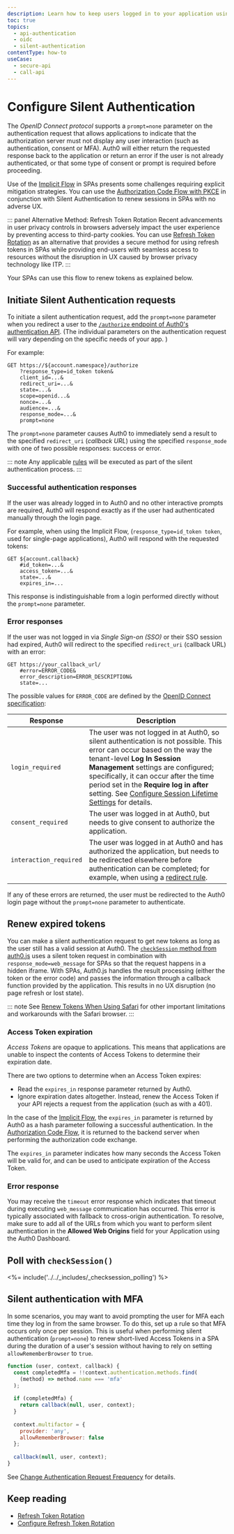 ```yaml
---
description: Learn how to keep users logged in to your application using silent authentication.
toc: true
topics:
  - api-authentication
  - oidc
  - silent-authentication
contentType: how-to
useCase:
  - secure-api
  - call-api
---
```


# Configure Silent Authentication

The <dfn data-key="openid">OpenID Connect protocol</dfn> supports a `prompt=none` parameter on the authentication request that allows applications to indicate that the authorization server must not display any user interaction (such as authentication, consent or MFA). Auth0 will either return the requested response back to the application or return an error if the user is not already authenticated, or that some type of consent or prompt is required before proceeding.

Use of the [Implicit Flow](/flows/concepts/implicit) in SPAs presents some challenges requiring explicit mitigation strategies. You can use the [Authorization Code Flow with PKCE](/flows/concepts/auth-code-pkce) in conjunction with Silent Authentication to renew sessions in SPAs with no adverse UX.

::: panel Alternative Method: Refresh Token Rotation
Recent advancements in user privacy controls in browsers adversely impact the user experience by preventing access to third-party cookies. You can use [Refresh Token Rotation](/tokens/concepts/refresh-token-rotation) as an alternative that provides a secure method for using refresh tokens in SPAs while providing end-users with seamless access to resources without the disruption in UX caused by browser privacy technology like ITP.
:::

Your SPAs can use this flow to renew tokens as explained below.

## Initiate Silent Authentication requests

To initiate a silent authentication request, add the `prompt=none` parameter when you redirect a user to the [`/authorize` endpoint of Auth0's authentication API](/api/authentication#authorize-application). (The individual parameters on the authentication request will vary depending on the specific needs of your app.
)

For example:

```text
GET https://${account.namespace}/authorize
    ?response_type=id_token token&
    client_id=...&
    redirect_uri=...&
    state=...&
    scope=openid...&
    nonce=...&
    audience=...&
    response_mode=...&
    prompt=none
```

The `prompt=none` parameter causes Auth0 to immediately send a result to the specified `redirect_uri` (<dfn data-key="callback">callback URL</dfn>) using the specified `response_mode` with one of two possible responses: success or error. 

::: note
Any applicable [rules](/rules) will be executed as part of the silent authentication process.
:::

### Successful authentication responses

If the user was already logged in to Auth0 and no other interactive prompts are required, Auth0 will respond exactly as if the user had authenticated manually through the login page.

For example, when using the Implicit Flow, (`response_type=id_token token`, used for single-page applications), Auth0 will respond with the requested tokens:

```text
GET ${account.callback}
    #id_token=...&
    access_token=...&
    state=...&
    expires_in=...
```

This response is indistinguishable from a login performed directly without the `prompt=none` parameter.

### Error responses

If the user was not logged in via <dfn data-key="single-sign-on">Single Sign-on (SSO)</dfn> or their SSO session had expired, Auth0 will redirect to the specified `redirect_uri` (callback URL) with an error:

```
GET https://your_callback_url/
    #error=ERROR_CODE&
    error_description=ERROR_DESCRIPTION&
    state=...
```

The possible values for `ERROR_CODE` are defined by the [OpenID Connect specification](https://openid.net/specs/openid-connect-core-1_0.html#AuthError):

| Response | Description |
| -- | -- |
| `login_required` | The user was not logged in at Auth0, so silent authentication is not possible. This error can occur based on the way the tenant-level **Log In Session Management** settings are configured; specifically, it can occur after the time period set in the **Require log in after** setting. See [Configure Session Lifetime Settings](/dashboard/guides/tenants/configure-session-lifetime-settings) for details. |
| `consent_required` | The user was logged in at Auth0, but needs to give consent to authorize the application. |
| `interaction_required` | The user was logged in at Auth0 and has authorized the application, but needs to be redirected elsewhere before authentication can be completed; for example, when using a [redirect rule](/rules/redirect). |

If any of these errors are returned, the user must be redirected to the Auth0 login page without the `prompt=none` parameter to authenticate.

## Renew expired tokens

You can make a silent authentication request to get new tokens as long as the user still has a valid session at Auth0. The [`checkSession` method from auth0.js](/libraries/auth0js#using-checksession-to-acquire-new-tokens) uses a silent token request in combination with `response_mode=web_message` for SPAs so that the request happens in a hidden iframe. With SPAs, Auth0.js handles the result processing (either the token or the error code) and passes the information through a callback function provided by the application. This results in no UX disruption (no page refresh or lost state).

::: note
See [Renew Tokens When Using Safari](/api-auth/token-renewal-in-safari) for other important limitations and workarounds with the Safari browser. 
:::

### Access Token expiration

<dfn data-key="access-token">Access Tokens</dfn> are opaque to applications. This means that applications are unable to inspect the contents of Access Tokens to determine their expiration date.

There are two options to determine when an Access Token expires:

* Read the `expires_in` response parameter returned by Auth0.
* Ignore expiration dates altogether. Instead, renew the Access Token if your API rejects a request from the application (such as with a 401).

In the case of the [Implicit Flow](/flows/concepts/implicit), the `expires_in` parameter is returned by Auth0 as a hash parameter following a successful authentication. In the [Authorization Code Flow](/flows/concepts/auth-code), it is returned to the backend server when performing the authorization code exchange.

The `expires_in` parameter indicates how many seconds the Access Token will be valid for, and can be used to anticipate expiration of the Access Token.

### Error response

You may receive the `timeout` error response which indicates that timeout during executing `web_message` communication has occurred. This error is typically associated with fallback to cross-origin authentication. To resolve, make sure to add all of the URLs from which you want to perform silent authentication in the **Allowed Web Origins** field for your Application using the Auth0 Dashboard.

## Poll with `checkSession()`

<%= include('../../_includes/_checksession_polling') %>

## Silent authentication with MFA

In some scenarios, you may want to avoid prompting the user for MFA each time they log in from the same browser. To do this, set up a rule so that MFA occurs only once per session. This is useful when performing silent authentication (`prompt=none`) to renew short-lived Access Tokens in a SPA during the duration of a user's session without having to rely on setting `allowRememberBrowser` to `true`.

```js
function (user, context, callback) {
  const completedMfa = !!context.authentication.methods.find(
    (method) => method.name === 'mfa'
  );
 
  if (completedMfa) {
    return callback(null, user, context);
  }
 
  context.multifactor = {
    provider: 'any',
    allowRememberBrowser: false
  };
 
  callback(null, user, context);
}
```

See [Change Authentication Request Frequency](/mfa/guides/customize-mfa-universal-login#change-authentication-request-frequency) for details.

## Keep reading

* [Refresh Token Rotation](/tokens/concepts/refresh-token-rotation)
* [Configure Refresh Token Rotation](/tokens/guides/configure-refresh-token-rotation)

